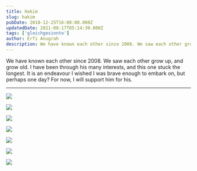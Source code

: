 ```yaml
---
title: Hakim
slug: hakim
pubDate: 2018-12-25T16:00:00.000Z
updatedDate: 2021-08-17T05:14:30.000Z
tags: ['gleichgesinnte']
author: Erfi Anugrah
description: We have known each other since 2008. We saw each other grow up, and grow old. I have been through his many interests, and this one stuck the longest. It is an endeavour I wished I was brave enough to embark on, but perhaps one day? For now, I will support him for his.
---
```


We have known each other since 2008. We saw each other grow up, and grow old. I have been through his many interests, and this one stuck the longest. It is an endeavour I wished I was brave enough to embark on, but perhaps one day? For now, I will support him for his.

---

![](https://erfianugrah.com/content/images/2021/08/Hakim-1.jpg)

![](https://erfianugrah.com/content/images/2021/08/Hakim-1-1.jpg)

![](https://erfianugrah.com/content/images/2021/08/Hakim-5.jpg)

![](https://erfianugrah.com/content/images/2021/08/Hakim-2.jpg)

![](https://erfianugrah.com/content/images/2021/08/Hakim-2-1.jpg)

![](https://erfianugrah.com/content/images/2021/08/Hakim-3.jpg)

![](https://erfianugrah.com/content/images/2021/08/Hakim-4.jpg)
